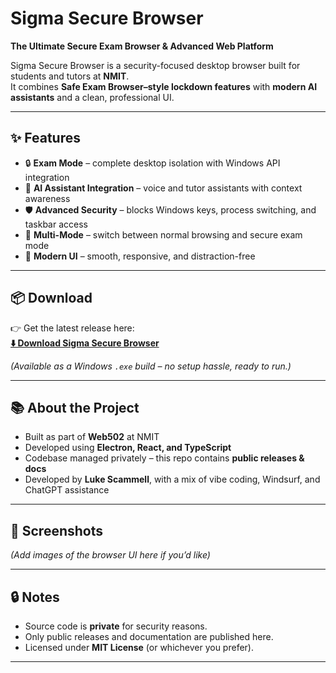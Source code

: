 # Sigma Secure Browser

**The Ultimate Secure Exam Browser & Advanced Web Platform**  

Sigma Secure Browser is a security-focused desktop browser built for students and tutors at **NMIT**.  
It combines **Safe Exam Browser–style lockdown features** with **modern AI assistants** and a clean, professional UI.  

---

## ✨ Features

- 🔒 **Exam Mode** – complete desktop isolation with Windows API integration  
- 🤖 **AI Assistant Integration** – voice and tutor assistants with context awareness  
- 🛡️ **Advanced Security** – blocks Windows keys, process switching, and taskbar access  
- 🎯 **Multi-Mode** – switch between normal browsing and secure exam mode  
- 🎨 **Modern UI** – smooth, responsive, and distraction-free  

---

## 📦 Download

👉 Get the latest release here:  
[**⬇️ Download Sigma Secure Browser**](../../releases/latest)  

*(Available as a Windows `.exe` build – no setup hassle, ready to run.)*

---

## 📚 About the Project

- Built as part of **Web502** at NMIT  
- Developed using **Electron, React, and TypeScript**  
- Codebase managed privately – this repo contains **public releases & docs**  
- Developed by **Luke Scammell**, with a mix of vibe coding, Windsurf, and ChatGPT assistance  

---

## 📸 Screenshots

*(Add images of the browser UI here if you’d like)*

---

## 🔒 Notes

- Source code is **private** for security reasons.  
- Only public releases and documentation are published here.  
- Licensed under **MIT License** (or whichever you prefer).  

---